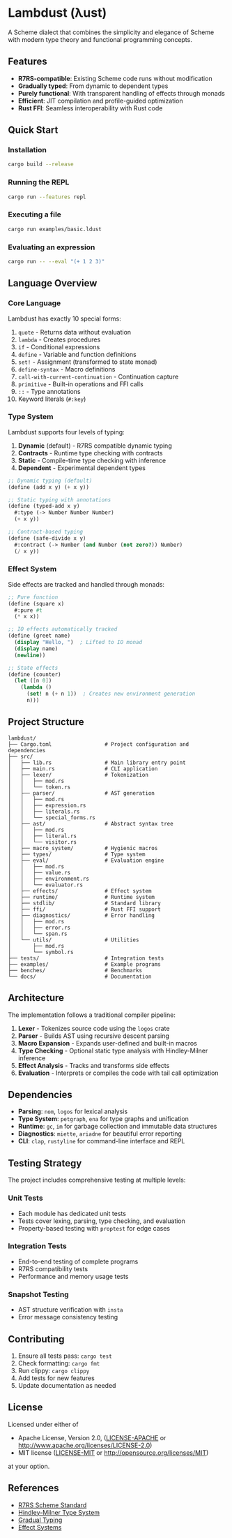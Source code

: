 # Lambdust (λust)

A Scheme dialect that combines the simplicity and elegance of Scheme with modern type theory and functional programming concepts.

## Features

- **R7RS-compatible**: Existing Scheme code runs without modification
- **Gradually typed**: From dynamic to dependent types
- **Purely functional**: With transparent handling of effects through monads
- **Efficient**: JIT compilation and profile-guided optimization
- **Rust FFI**: Seamless interoperability with Rust code

## Quick Start

### Installation

```bash
cargo build --release
```

### Running the REPL

```bash
cargo run --features repl
```

### Executing a file

```bash
cargo run examples/basic.ldust
```

### Evaluating an expression

```bash
cargo run -- --eval "(+ 1 2 3)"
```

## Language Overview

### Core Language

Lambdust has exactly 10 special forms:

1. `quote` - Returns data without evaluation
2. `lambda` - Creates procedures
3. `if` - Conditional expressions
4. `define` - Variable and function definitions
5. `set!` - Assignment (transformed to state monad)
6. `define-syntax` - Macro definitions
7. `call-with-current-continuation` - Continuation capture
8. `primitive` - Built-in operations and FFI calls
9. `::` - Type annotations
10. Keyword literals (`#:key`)

### Type System

Lambdust supports four levels of typing:

1. **Dynamic** (default) - R7RS compatible dynamic typing
2. **Contracts** - Runtime type checking with contracts
3. **Static** - Compile-time type checking with inference
4. **Dependent** - Experimental dependent types

```scheme
;; Dynamic typing (default)
(define (add x y) (+ x y))

;; Static typing with annotations
(define (typed-add x y)
  #:type (-> Number Number Number)
  (+ x y))

;; Contract-based typing
(define (safe-divide x y)
  #:contract (-> Number (and Number (not zero?)) Number)
  (/ x y))
```

### Effect System

Side effects are tracked and handled through monads:

```scheme
;; Pure function
(define (square x)
  #:pure #t
  (* x x))

;; IO effects automatically tracked
(define (greet name)
  (display "Hello, ")  ; Lifted to IO monad
  (display name)
  (newline))

;; State effects
(define (counter)
  (let ([n 0])
    (lambda ()
      (set! n (+ n 1))  ; Creates new environment generation
      n)))
```

## Project Structure

```
lambdust/
├── Cargo.toml                 # Project configuration and dependencies
├── src/
│   ├── lib.rs                 # Main library entry point
│   ├── main.rs                # CLI application
│   ├── lexer/                 # Tokenization
│   │   ├── mod.rs
│   │   └── token.rs
│   ├── parser/                # AST generation
│   │   ├── mod.rs
│   │   ├── expression.rs
│   │   ├── literals.rs
│   │   └── special_forms.rs
│   ├── ast/                   # Abstract syntax tree
│   │   ├── mod.rs
│   │   ├── literal.rs
│   │   └── visitor.rs
│   ├── macro_system/          # Hygienic macros
│   ├── types/                 # Type system
│   ├── eval/                  # Evaluation engine
│   │   ├── mod.rs
│   │   ├── value.rs
│   │   ├── environment.rs
│   │   └── evaluator.rs
│   ├── effects/               # Effect system
│   ├── runtime/               # Runtime system
│   ├── stdlib/                # Standard library
│   ├── ffi/                   # Rust FFI support
│   ├── diagnostics/           # Error handling
│   │   ├── mod.rs
│   │   ├── error.rs
│   │   └── span.rs
│   └── utils/                 # Utilities
│       ├── mod.rs
│       └── symbol.rs
├── tests/                     # Integration tests
├── examples/                  # Example programs
├── benches/                   # Benchmarks
└── docs/                      # Documentation
```

## Architecture

The implementation follows a traditional compiler pipeline:

1. **Lexer** - Tokenizes source code using the `logos` crate
2. **Parser** - Builds AST using recursive descent parsing
3. **Macro Expansion** - Expands user-defined and built-in macros
4. **Type Checking** - Optional static type analysis with Hindley-Milner inference
5. **Effect Analysis** - Tracks and transforms side effects
6. **Evaluation** - Interprets or compiles the code with tail call optimization

## Dependencies

- **Parsing**: `nom`, `logos` for lexical analysis
- **Type System**: `petgraph`, `ena` for type graphs and unification
- **Runtime**: `gc`, `im` for garbage collection and immutable data structures
- **Diagnostics**: `miette`, `ariadne` for beautiful error reporting
- **CLI**: `clap`, `rustyline` for command-line interface and REPL

## Testing Strategy

The project includes comprehensive testing at multiple levels:

### Unit Tests
- Each module has dedicated unit tests
- Tests cover lexing, parsing, type checking, and evaluation
- Property-based testing with `proptest` for edge cases

### Integration Tests
- End-to-end testing of complete programs
- R7RS compatibility tests
- Performance and memory usage tests

### Snapshot Testing
- AST structure verification with `insta`
- Error message consistency testing

## Contributing

1. Ensure all tests pass: `cargo test`
2. Check formatting: `cargo fmt`
3. Run clippy: `cargo clippy`
4. Add tests for new features
5. Update documentation as needed

## License

Licensed under either of

- Apache License, Version 2.0, ([LICENSE-APACHE](LICENSE-APACHE) or http://www.apache.org/licenses/LICENSE-2.0)
- MIT license ([LICENSE-MIT](LICENSE-MIT) or http://opensource.org/licenses/MIT)

at your option.

## References

- [R7RS Scheme Standard](https://small.r7rs.org/)
- [Hindley-Milner Type System](https://en.wikipedia.org/wiki/Hindley%E2%80%93Milner_type_system)
- [Gradual Typing](https://en.wikipedia.org/wiki/Gradual_typing)
- [Effect Systems](https://en.wikipedia.org/wiki/Effect_system)